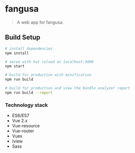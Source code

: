 # fangusa

> A web app for fangusa.

## Build Setup

``` bash
# install dependencies
npm install

# serve with hot reload at localhost:3000
npm start

# build for production with minification
npm run build

# build for production and view the bundle analyzer report
npm run build --report
```

### Technology stack
- ES6/ES7
- Vue 2.x
- Vue-resource
- Vue-router
- Vuex
- Iview
- Sass
